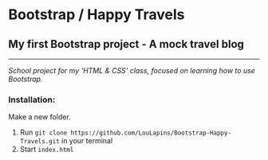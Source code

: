 # Bootstrap / Happy Travels


## My first Bootstrap project - A mock travel blog
-------
*School project for my 'HTML & CSS' class, focused on learning how to use Bootstrap.*

### Installation:
Make a new folder. 
1. Run `git clone https://github.com/LouLapins/Bootstrap-Happy-Travels.git` in your terminal
2. Start `index.html`


